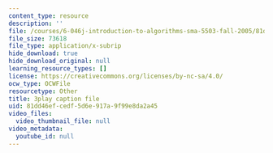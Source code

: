 ```yaml
---
content_type: resource
description: ''
file: /courses/6-046j-introduction-to-algorithms-sma-5503-fall-2005/81dd46efcedf5d6e917a9f99e8da2a45_FPEMBWg_WlY.vtt
file_size: 73618
file_type: application/x-subrip
hide_download: true
hide_download_original: null
learning_resource_types: []
license: https://creativecommons.org/licenses/by-nc-sa/4.0/
ocw_type: OCWFile
resourcetype: Other
title: 3play caption file
uid: 81dd46ef-cedf-5d6e-917a-9f99e8da2a45
video_files:
  video_thumbnail_file: null
video_metadata:
  youtube_id: null
---
```

